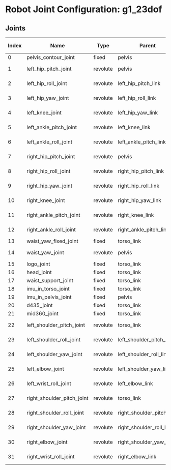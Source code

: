 # Robot Joint Configuration: g1_23dof

## Joints

| Index | Name | Type | Parent | Child | Angle Limits | Force Limits |
|---|---|---|---|---|---|---|
| 0 | pelvis_contour_joint | fixed | pelvis | pelvis_contour_link | [] | [] |
| 1 | left_hip_pitch_joint | revolute | pelvis | left_hip_pitch_link | [-2.5307, 2.8798] | [-88.0, 88.0] |
| 2 | left_hip_roll_joint | revolute | left_hip_pitch_link | left_hip_roll_link | [-0.5236, 2.9671] | [-88.0, 88.0] |
| 3 | left_hip_yaw_joint | revolute | left_hip_roll_link | left_hip_yaw_link | [-2.7576, 2.7576] | [-88.0, 88.0] |
| 4 | left_knee_joint | revolute | left_hip_yaw_link | left_knee_link | [-0.087267, 2.8798] | [-139.0, 139.0] |
| 5 | left_ankle_pitch_joint | revolute | left_knee_link | left_ankle_pitch_link | [-0.87267, 0.5236] | [-50.0, 50.0] |
| 6 | left_ankle_roll_joint | revolute | left_ankle_pitch_link | left_ankle_roll_link | [-0.2618, 0.2618] | [-50.0, 50.0] |
| 7 | right_hip_pitch_joint | revolute | pelvis | right_hip_pitch_link | [-2.5307, 2.8798] | [-88.0, 88.0] |
| 8 | right_hip_roll_joint | revolute | right_hip_pitch_link | right_hip_roll_link | [-2.9671, 0.5236] | [-88.0, 88.0] |
| 9 | right_hip_yaw_joint | revolute | right_hip_roll_link | right_hip_yaw_link | [-2.7576, 2.7576] | [-88.0, 88.0] |
| 10 | right_knee_joint | revolute | right_hip_yaw_link | right_knee_link | [-0.087267, 2.8798] | [-139.0, 139.0] |
| 11 | right_ankle_pitch_joint | revolute | right_knee_link | right_ankle_pitch_link | [-0.87267, 0.5236] | [-50.0, 50.0] |
| 12 | right_ankle_roll_joint | revolute | right_ankle_pitch_link | right_ankle_roll_link | [-0.2618, 0.2618] | [-50.0, 50.0] |
| 13 | waist_yaw_fixed_joint | fixed | torso_link | waist_yaw_fixed_link | [] | [] |
| 14 | waist_yaw_joint | revolute | pelvis | torso_link | [-2.618, 2.618] | [-88.0, 88.0] |
| 15 | logo_joint | fixed | torso_link | logo_link | [] | [] |
| 16 | head_joint | fixed | torso_link | head_link | [] | [] |
| 17 | waist_support_joint | fixed | torso_link | waist_support_link | [] | [] |
| 18 | imu_in_torso_joint | fixed | torso_link | imu_in_torso | [] | [] |
| 19 | imu_in_pelvis_joint | fixed | pelvis | imu_in_pelvis | [] | [] |
| 20 | d435_joint | fixed | torso_link | d435_link | [] | [] |
| 21 | mid360_joint | fixed | torso_link | mid360_link | [] | [] |
| 22 | left_shoulder_pitch_joint | revolute | torso_link | left_shoulder_pitch_link | [-3.0892, 2.6704] | [-25.0, 25.0] |
| 23 | left_shoulder_roll_joint | revolute | left_shoulder_pitch_link | left_shoulder_roll_link | [-1.5882, 2.2515] | [-25.0, 25.0] |
| 24 | left_shoulder_yaw_joint | revolute | left_shoulder_roll_link | left_shoulder_yaw_link | [-2.618, 2.618] | [-25.0, 25.0] |
| 25 | left_elbow_joint | revolute | left_shoulder_yaw_link | left_elbow_link | [-1.0472, 2.0944] | [-25.0, 25.0] |
| 26 | left_wrist_roll_joint | revolute | left_elbow_link | left_wrist_roll_rubber_hand | [-1.972222054, 1.972222054] | [-25.0, 25.0] |
| 27 | right_shoulder_pitch_joint | revolute | torso_link | right_shoulder_pitch_link | [-3.0892, 2.6704] | [-25.0, 25.0] |
| 28 | right_shoulder_roll_joint | revolute | right_shoulder_pitch_link | right_shoulder_roll_link | [-2.2515, 1.5882] | [-25.0, 25.0] |
| 29 | right_shoulder_yaw_joint | revolute | right_shoulder_roll_link | right_shoulder_yaw_link | [-2.618, 2.618] | [-25.0, 25.0] |
| 30 | right_elbow_joint | revolute | right_shoulder_yaw_link | right_elbow_link | [-1.0472, 2.0944] | [-25.0, 25.0] |
| 31 | right_wrist_roll_joint | revolute | right_elbow_link | right_wrist_roll_rubber_hand | [-1.972222054, 1.972222054] | [-25.0, 25.0] |
